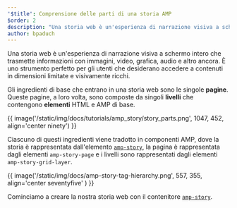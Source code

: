 ```yaml
---
'$title': Comprensione delle parti di una storia AMP
$order: 2
description: "Una storia web è un'esperienza di narrazione visiva a schermo intero che trasmette informazioni con immagini, video, grafica, audio e altro ancora. È perfetto per gli utenti ..."
author: bpaduch
---
```


Una storia web è un'esperienza di narrazione visiva a schermo intero che trasmette informazioni con immagini, video, grafica, audio e altro ancora. È uno strumento perfetto per gli utenti che desiderano accedere a contenuti in dimensioni limitate e visivamente ricchi.

Gli ingredienti di base che entrano in una storia web sono le singole **pagine**. Queste pagine, a loro volta, sono composte da singoli **livelli** che contengono **elementi** HTML e AMP di base.

{{ image('/static/img/docs/tutorials/amp_story/story_parts.png', 1047, 452, align='center ninety') }}

Ciascuno di questi ingredienti viene tradotto in componenti AMP, dove la storia è rappresentata dall'elemento [`amp-story`](../../../../documentation/components/reference/amp-story.md), la pagina è rappresentata dagli elementi `amp-story-page` e i livelli sono rappresentati dagli elementi `amp-story-grid-layer`.

{{ image('/static/img/docs/amp-story-tag-hierarchy.png', 557, 355, align='center seventyfive' ) }}

Cominciamo a creare la nostra storia web con il contenitore [`amp-story`](../../../../documentation/components/reference/amp-story.md).

